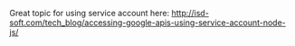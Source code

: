 Great topic for using service account here: http://isd-soft.com/tech_blog/accessing-google-apis-using-service-account-node-js/

